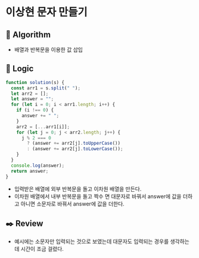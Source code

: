 # 이상현 문자 만들기

## :pushpin: **Algorithm**

- 배열과 반복문을 이용한 값 삽입

## :round_pushpin: **Logic**

```javascript
function solution(s) {
  const arr1 = s.split(" ");
  let arr2 = [];
  let answer = "";
  for (let i = 0; i < arr1.length; i++) {
    if (i !== 0) {
      answer += " ";
    }
    arr2 = [...arr1[i]];
    for (let j = 0; j < arr2.length; j++) {
      j % 2 === 0
        ? (answer += arr2[j].toUpperCase())
        : (answer += arr2[j].toLowerCase());
    }
  }
  console.log(answer);
  return answer;
}
```

- 입력받은 배열에 외부 반복문을 돌고 이차원 배열을 만든다.
- 이차원 배열에서 내부 반복문을 돌고 짝수 면 대문자로 바꿔서 answer에 값을 더하고 아니면 소문자로 바꿔서 answer에 값을 더한다.

## :black_nib: **Review**

- 예시에는 소문자만 입력되는 것으로 보였는데 대문자도 입력되는 경우를 생각하는데 시간이 조금 걸렸다.

